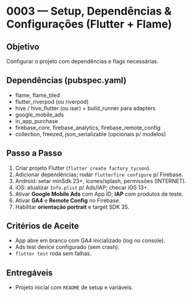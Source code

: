 # 0003 — Setup, Dependências & Configurações (Flutter + Flame)

## Objetivo
Configurar o projeto com dependências e flags necessárias.

## Dependências (pubspec.yaml)
- flame, flame_tiled
- flutter_riverpod (ou riverpod)
- hive / hive_flutter (ou isar) + build_runner para adapters
- google_mobile_ads
- in_app_purchase
- firebase_core, firebase_analytics, firebase_remote_config
- collection, freezed, json_serializable (opcionais p/ modelos)

## Passo a Passo
1. Criar projeto Flutter (`flutter create factory_tycoon`).
2. Adicionar dependências; rodar `flutterfire configure` p/ Firebase.
3. Android: setar minSdk 23+, ícones/splash, permissões (INTERNET).
4. iOS: atualizar `Info.plist` p/ Ads/IAP; checar iOS 13+.
5. Ativar **Google Mobile Ads** com App ID; **IAP** com produtos de teste.
6. Ativar **GA4** e **Remote Config** no Firebase.
7. Habilitar **orientação portrait** e target SDK 35.

## Critérios de Aceite
- App abre em branco com GA4 inicializado (log no console).
- Ads test device configurado (sem crash).
- `flutter test` roda sem falhas.

## Entregáveis
- Projeto inicial com `README` de setup e variáveis.
